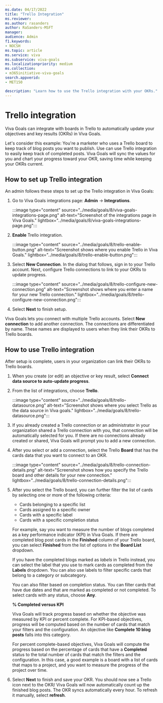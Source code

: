 ```yaml
---
ms.date: 04/17/2022
title: "Trello Integration"
ms.reviewer: 
ms.author: rasanders
author: RaSanders-MSFT
manager:
audience: Admin
f1.keywords:
- NOCSH
ms.topic: article
ms.service: viva
ms.subservice: viva-goals
ms.localizationpriority: medium
ms.collection:  
- m365initiative-viva-goals
search.appverid:
- MET150

description: "Learn how to use the Trello integration with your OKRs."
---
```


# Trello integration

Viva Goals can integrate with boards in Trello to automatically update your objectives and key results (OKRs) in Viva Goals. 
    
Let's consider this example: You're a marketer who uses a Trello board to keep track of blog posts you want to publish. Use can use Trello integration to easily keep track of completed posts. Viva Goals will sync the values for you and chart your progress toward your OKR, saving time while keeping your OKRs current.

## How to set up Trello integration

An admin follows these steps to set up the Trello integration in Viva Goals: 

1. Go to Viva Goals integrations page:  **Admin** -> **Integrations**.
    
    :::image type="content" source="../media/goals/8/viva-goals-integrations-page.png" alt-text="Screenshot of the integrations page in Viva Goals." lightbox="../media/goals/8/viva-goals-integrations-page.png":::

2. **Enable** Trello integration.
    
    :::image type="content" source="../media/goals/8/trello-enable-button.png" alt-text="Screenshot shows where you enable Trello in Viva Goals." lightbox="../media/goals/8/trello-enable-button.png":::

3. Select **New Connection**. In the dialog that follows, sign in to your Trello account. Next, configure Trello connections to link to your OKRs to update progress.
    
     :::image type="content" source="../media/goals/8/trello-configure-new-connection.png" alt-text="Screenshot shows where you enter a name for your new Trello connection." lightbox="../media/goals/8/trello-configure-new-connection.png":::

4. Select **Next** to finish setup.

Viva Goals lets you connect with multiple Trello accounts. Select **New connection** to add another connection. The connections are differentiated by name. These names are displayed to users when they link their OKRs to Trello boards.

## How to use Trello integration

After setup is complete, users in your organization can link their OKRs to Trello boards.

1. When you create (or edit) an objective or key result, select **Connect data source to auto-update progress**.

2. From the list of integrations, choose **Trello**.
    
    :::image type="content" source="../media/goals/8/trello-datasource.png" alt-text="Screenshot shows where you select Trello as the data source in Viva goals." lightbox="../media/goals/8/trello-datasource.png":::

3. If you already created a Trello connection or an administrator in your organization shared a Trello connection with you, that connection will be automatically selected for you. If there are no connections already created or shared, Viva Goals will prompt you to add a new connection.

4. After you select or add a connection, select the Trello **Board** that has the cards data that you want to connect to an OKR.
    
    :::image type="content" source="../media/goals/8/trello-connection-details.png" alt-text="Screenshot shows how you specify the Trello board and other details for your new connection." lightbox="../media/goals/8/trello-connection-details.png":::

5. After you select the Trello board, you can further filter the list of cards by selecting one or more of the following criteria:

    - Cards belonging to a specific list
    - Cards assigned to a specific owner
    - Cards with a specific label
    - Cards with a specific completion status

    For example, say you want to measure the number of blogs completed as a key performance indicator (KPI) in Viva Goals. If there are completed blog post cards in the **Finished** column of your Trello board, you can select **Finished** from the list of options in the **Board List** dropdown.

    If you have the completed blogs marked as *labels* in Trello instead, you can select the label that you use to mark cards as completed from the **Labels** dropdown. You can also use labels to filter specific cards that belong to a category or subcategory.

    You can also filter based on completion status. You can filter cards that have due dates and that are marked as completed or not completed. To select cards with any status, choose **Any**.

    **% Completed versus KPI**

    Viva Goals will track progress based on whether the objective was measured by KPI or percent complete. For KPI-based objectives, progress will be computed based on the number of cards that match your filters and the configuration. An objective like **Complete 10 blog posts** falls into this category.

    For percent complete-based objectives, Viva Goals will compute the progress based on the percentage of cards that have a **Completed** status to the total number of cards that match the filters and the configuration. In this case, a good example is a board with a list of cards that maps to a project, and you want to measure the progress of the project over time.

6. Select **Next** to finish and save your OKR. You should now see a Trello icon next to the OKR/ Viva Goals will now automatically count up the finished blog posts. The OKR syncs automatically every hour. To  refresh it manually, select **refresh**. 
    
